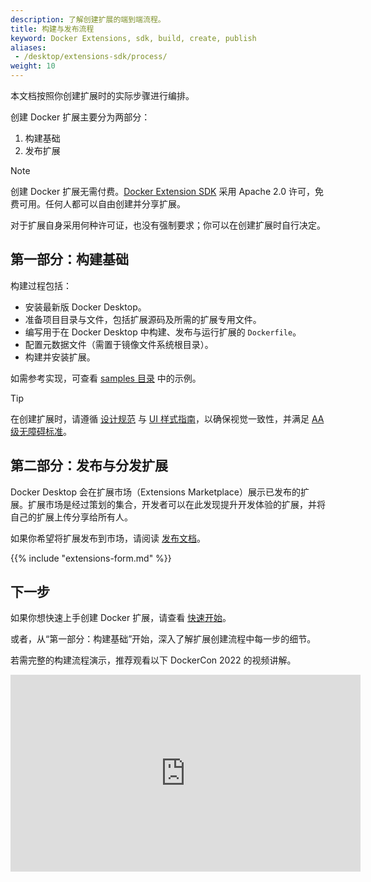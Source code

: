 ```yaml
---
description: 了解创建扩展的端到端流程。
title: 构建与发布流程
keyword: Docker Extensions, sdk, build, create, publish
aliases:
 - /desktop/extensions-sdk/process/
weight: 10
---
```


本文档按照你创建扩展时的实际步骤进行编排。

创建 Docker 扩展主要分为两部分：

1. 构建基础
2. 发布扩展

> [!NOTE]
>
> 创建 Docker 扩展无需付费。[Docker Extension SDK](https://www.npmjs.com/package/@docker/extension-api-client) 采用 Apache 2.0 许可，免费可用。任何人都可以自由创建并分享扩展。
> 
> 对于扩展自身采用何种许可证，也没有强制要求；你可以在创建扩展时自行决定。

## 第一部分：构建基础

构建过程包括：

- 安装最新版 Docker Desktop。
- 准备项目目录与文件，包括扩展源码及所需的扩展专用文件。
- 编写用于在 Docker Desktop 中构建、发布与运行扩展的 `Dockerfile`。
- 配置元数据文件（需置于镜像文件系统根目录）。
- 构建并安装扩展。

如需参考实现，可查看 [samples 目录](https://github.com/docker/extensions-sdk/tree/main/samples) 中的示例。

> [!TIP]
>
> 在创建扩展时，请遵循 [设计规范](design/design-guidelines.md) 与 [UI 样式指南](design/_index.md)，以确保视觉一致性，并满足 [AA 级无障碍标准](https://www.w3.org/WAI/WCAG2AA-Conformance)。

## 第二部分：发布与分发扩展

Docker Desktop 会在扩展市场（Extensions Marketplace）展示已发布的扩展。扩展市场是经过策划的集合，开发者可以在此发现提升开发体验的扩展，并将自己的扩展上传分享给所有人。

如果你希望将扩展发布到市场，请阅读 [发布文档](extensions/publish.md)。

{{% include "extensions-form.md" %}}

## 下一步

如果你想快速上手创建 Docker 扩展，请查看 [快速开始](quickstart.md)。

或者，从“第一部分：构建基础”开始，深入了解扩展创建流程中每一步的细节。

若需完整的构建流程演示，推荐观看以下 DockerCon 2022 的视频讲解。

<iframe width="560" height="315" src="https://www.youtube.com/embed/Yv7OG-EGJsg" title="YouTube video player" frameborder="0" allow="accelerometer; autoplay; clipboard-write; encrypted-media; gyroscope; picture-in-picture" allowfullscreen></iframe>
